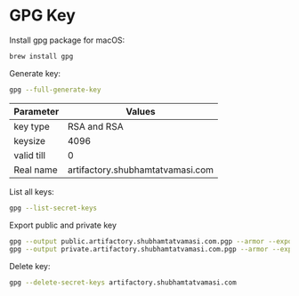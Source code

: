 # GPG Key

Install gpg package for macOS:
```bash
brew install gpg
```

Generate key:
```bash
gpg --full-generate-key
```

Parameter | Values
---|---
key type | RSA and RSA
keysize | 4096
valid till | 0
Real name | artifactory.shubhamtatvamasi.com

List all keys:
```bash
gpg --list-secret-keys
```

Export public and private key
```bash
gpg --output public.artifactory.shubhamtatvamasi.com.pgp --armor --export artifactory.shubhamtatvamasi.com
gpg --output private.artifactory.shubhamtatvamasi.com.pgp --armor --export-secret-key artifactory.shubhamtatvamasi.com
```

Delete key:
```bash
gpg --delete-secret-keys artifactory.shubhamtatvamasi.com
```



